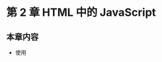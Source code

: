 # 第 2 章 HTML 中的 JavaScript

## 本章内容

- 使用<script>元素
- 行内脚本和外部脚本的比较
- 文档模式对 JavaScript 有什么影响
- 确保 JavaScript 不可用时的用户体验

## 2.1 \<script>元素

- \<script>元素是用来做什么的

  - 将 JavaScript 插入 HTML

- \<script>元素有哪些属性，每个属性用来做什么

  - async：可选
    - 用来表示立即开始下载脚本，但不能阻止其它页面动作
    - 只对外部文件有效

  - charset：可选

    - 用来指定代码字符集
    - 这个属性很少使用，因为大多数浏览器不在乎它的值

  - crossorigin：可选

    - 用来配置相关请求的 CORS（跨域资源共享）设置
    - 默认不使用 CORS
    - crossorigin="anonymous" 不用设置凭据标志
    - crossorigin="use-credentials" 要设置凭据标志

  - defer：可选

    - 用来表示脚本可以延迟到文档完全被解析和显示后再执行
    - 只对外部脚本文件有效

  - integrity：可选

    - 用来允许比对

      接收到的资源和integrity指定的签名，

      以验证子资源的完整性

    - 如果接收到的资源的签名与integrity指定的签名不匹配，

      则页面会报错，

      脚本不执行

    - integrity属性可以确保

      内容分发网络CDN不会提供恶意内容

      （CDN是一种网络内容服务体系，提供内容的分发和服务。）

  - language：废弃
    - 用来表示代码块中的脚本语言（JavaScript，JavaScript 1.2，VBScript）
    - 因为大多数浏览器会忽略language属性，所以不应该再使用

  - src：可选

    - 用来表示要执行的代码的外部文件

  - type：可选

    - 代替 language

    - 用来表示代码块中脚本语言的内容类型

    - 如果 type 的值是 module，则代码会被当成 ES6 模块

      只有此时

      代码中才能出现 import 和 export 关键字

- 使用\<script>的方式有哪几种？
  - 通过\<script>嵌入行内代码
  - 通过\<script>包含外部JavaScript文件

- 如何嵌入行内代码？

  - 把代码放在\<script>元素中

    ```
    <script>
    	function sayHi() {
    		console.log("Hi!")
    	}
    </script>
    ```

  - 在\<script>中的代码被解释完成前，页面会阻塞

    （页面的其余内容不会被加载，也不会被显示）

  - 代码中不能出现字符串“\</script>”

    - 下面的代码会导致浏览器报错

    ```
    <script>
    	function sayScript() {
    		console.log("</script>")
    	}
    </script>
    ```

    - 怎么在\<script>中使用字符串“\</script>”

      - 用转义字符”\“

        ```
        <script>
         function sayScript() {
         	console.log("\</script>")
         }
        </script>
        ```

- 如何包含外部JavaScript文件？

  - 使用 src 属性

    ```
    <script src="example.js"></script>
    ```

  - 在外部 JavaScript文件解释完成前，页面也会阻塞

    （页面的其余内容不会被加载，也不会被显示）

  - 在 XHTML 文档中，可以忽略结束标签

    - ```
      <script src="example.js" />
      ```

    - 以上语法不能用在 HTML 文档中，

      因为它是无效的，有些浏览器不能正常处理

  - 使用了 src 属性的\<script>元素

    不能包含其它 JS 代码

    - 如果两者都提供，

      浏览器只会下载并执行外部 JS 文件，

      忽略行内代码

  - \<script>可以包含来自外部域的 JS 文件

    - ```
      <script src="http://www.somewhere.com/afile.js"></script>
      ```

    - 浏览器在解析这个外部 JS 资源时，

      会向 src 属性指定的路径发送一个 GET 请求

      GET 请求不受浏览器同源策略的限制

      但返回并被执行的 JS 文件受限制

      GET 请求仍然受父页面 HTTP/HTTPS 协议的限制

    - 确保该域是自己所有的

      或者该域是一个可信的来源

      - \<script>标签的 integrity 属性用来防范恶意内容

        但这个属性不是所有浏览器都支持

- 浏览器会按照\<script>在页面中出现顺序依次解释

  前提是没有使用 defer 和 async 属性

  第二个\<script>元素的代码必须在

  第一个\<script>元素的代码解释完毕才能解释

### 2.1.1 标签位置

- 过去，\<script>都被放在\<head>内

  ```
  <!DOCTYPE html>
  <html>
  	<head>
  		<title>Example HTML Page</title>
  		<script src="example1.js"></script>
  		<script src="example2.js"></script>
  	</head>
  	<body>
  		<!-- 这里是页面内容 -->
  	</body>
  </html>
  ```

  - 这么做的目的是把外部的 CSS 和 JS 文件都集中到一起

  - 所有 JS 代码都下载、解析、解释完毕后

    才开始渲染页面

    （浏览器解析到\<body>时开始渲染）

    - 对于需要很多 JS 的页面，

      页面渲染明显延迟

      浏览器窗口完全空白时间过长

- 为防止浏览器窗口完全空白时间过长

  把所有的 JS 引用放在\<body>中的结尾

  ```
  <!DOCTYPE html>
  <html>
    <head>
      <title>Example HTML Page</title>
    </head>
    <body>
      <!-- 这里是页面内容 -->
      <script src="example1.js"></script>
      <script src="example2.js"></script>
    </body>
  </html>
  ```

  - 这样一来

    页面会在处理 JS 代码之前

    完全渲染页面

    感觉页面加载更快了

    因为浏览器空白页面的时间短了

### 2.1.2 推迟执行脚本

- 怎么推迟执行脚本

  - 添加 defer 属性

  - defer 属性表示立即下载，但延迟执行

    ```
    <!DOCTYPE html>
    <html>
      <head>
        <title>Example HTML Page</title>
        <script defer src="example1.js"></script>
        <script defer src="example2.js"></script>
      </head>
      <body>
        <!-- 这里是页面内容 -->
      </body>
    </html>
    ```

  - 例子中\<script>会在浏览器解析到\</html>后才会执行

  - HTML5 规范要求

    脚本按照出现顺序执行

    example1.js 在 expamle2.js 之前执行

    两者都在 DOMContentLoaded 事件之前执行

    - 但在实际当中

      推迟执行的脚本不一定按顺序执行

      因此最好只有一个推迟执行的脚本

- HTML5 中规定，defer 属性只对外部文件有效

  支持 HTML5 的浏览器

  会忽略行内脚本的 defer 属性

- 注意，对于 XHTML 文档，应写成 defer="defer"

### 2.1.3 异步执行的脚本

- 怎么使脚本异步执行？

  - 添加 async 属性

- async 和 defer 的共同点？

  - 都只适用于外部脚本
  - 都会立即下载

  ```
  <!DOCTYPE html>
  <html>
    <head>
      <title>Example HTML Page</title>
    </head>
    <body>
      <!-- 这里是页面内容 -->
      <script async src="example1.js"></script>
      <script async src="example2.js"></script>
    </body>
  </html>
  ```

- 例子中，example2 可能先于 example1 执行

- 添加 async 属性的脚本（异步脚本）

  不必等该脚本下载和执行完后再加载页面

  不必等该脚本下载和执行完后再加载其它脚本

  - 因此，异步脚本不能在加载期间修改 DOM
    - 不能使用 document.write

- 异步脚本保证在页面的 load 事件前执行

  但可能会在 DOMContentLoad 之前或之后执行

- 注意：对于 XHTML 文档，应该写成 async="async"

### 2.1.4 动态加载脚本

- 如何动态加载脚本？

  - 创建一个 script 元素

    并将 script 元素添加到 DOM 

  ```
  const script = document.createElement("script");
  script.src = "gibberish.js";
  document.head.appendChild(script);
  ```

- 动态加载的脚本，

  默认情况下是添加了 async 属性

  - 但不是所有浏览器都支持 async 属性

    所以要统一行为

    明确设置为同步加载

    ```
    const script = document.createElement("script");
    script.src = "gibberish.js";
    script.async = "false";
    document.head.appendChild(script);
    ```

- 动态加载的脚本

  对浏览器预加载器是不可见的（这影响性能）

  - 怎么让预加载器知道动态加载脚本的存在？

    - 可以在文档头部显示声明

    ```
    <link rel="preload" href="gibberish.js" />
    ```

### 2.1.5 XHTML 中的变化

- XHTML 是什么

  - 可拓展超文本标记语言XHTML是

    将 HTML 作为 XML 的应用重新包装的结果

    （Extensible HyperText Matkup Language）

- XHTML 与 HTML 的不同点是什么

  - 在 XHTML 中使用 JavaScript 

    必须有 type 属性

    并且 type 属性的值为 text/javascript

  - 在 HTML 中可以没有这个属性

- XHTML 已经退出历史舞台

## 2.2 行内代码与外部文件

- 为什么推荐使用外部文件？

  - 可维护性

    - 用一个目录保存所有 JS文件，更容易维护

  - 缓存

    - 浏览器会缓存所有外部链接的 JS文件

    - 如果两个页面用到同一个文件，

      则该文件只需下载一次

  - 适应未来

    - 外部 JS 文件的语法在 HTML 和 XHTML 中是一样

- 以什么形式向客户端送达脚本更具优势？

  - 以轻量、独立 JS 组件形式

  - 因为在 SPDY/HTTP2 中，预请求的消耗降低

    - 通过 SPDY/HTTP2 获取所有独立的 JS 组件

      与获取一个大 JS 文件的延迟差不多

  - 第一个页面

    ```
    <script src="mainA.js"></script>
    <script src="component1.js"></script>
    <script src="component2.js"></script>
    <script src="component3.js"></script>
    ```

  - 后续页面

    ```
    <script src="mainB.js"></script>
    <script src="component3.js"></script>
    <script src="component4.js"></script>
    <script src="component5.js"></script>
    ```

  - 在第一个页面请求时，

    浏览器取得一批 JS 文件，

    并将 JS 文件放在浏览器缓存中

  - 在第二个页面请求时，

    该页面依赖的某些 JS 组件已经在浏览器缓存中

## 2.3 文档模式

- 如何切换文档模式？
  - 使用 doctype
- 文档模式有哪几种？
  - 混杂模式
  - 标准模式
  - 准标准模式
- 混杂模式和标准模式的主要区别是什么？
  -  CSS 渲染的内容

- 准标准模式和标准模式的主要区别是什么？

  - 如何对待图片元素周围的空白

    （在表格中使用图片时最明显）

- 如何开启混杂模式？
  - 省略文档开头的 doctype

- 混杂模式的缺点？

  - 不同浏览器的差异大

- 如何开启标准模式？

  - ```
    <!-- HTML5 -->
    <!DOCTYPE html>
    ```

- 如何开启准标准模式？

  - 通过过渡性文档类型（Transitional）和框架集文档类型（Frameset）来触发

- 准标准模式和标准模式非常接近，很少需要区分

  本书所说的标准模式

  就是除混杂模式以外的模式

## 2.4 \<noscript>元素

- 什么情况下浏览器会显示\<noscript>中的内容？

  - 浏览器不支持脚本

  - 浏览器对脚本的支持被关闭

    - 上述任何一个条件满足

      浏览器会渲染\<noscript>的内容

      否则不会渲染

## 2.5 小结

- 如何包含外部 JS 文件？
  - 设置 src 属性为要包含文件的 URL
  - 文件可以和网页在同一个域，也可以在不同域

- \<script>元素的执行次序是怎样的？

  - 在不使用 defer 和 async 属性的前提下

    \<script>元素会按出现顺序解释

    \<script>中的代码按次序解释

- \<script>元素应该放在哪里？

  - 放到介于主内容之后及\</body>之前

  - 因为对于不推迟执行的脚本

    浏览器必须解释完脚本代码

    才能继续渲染页面的剩余部分

- 如何让脚本推迟到文档渲染完毕再执行？
  - 使用 defer 属性
  - 推迟的脚本按照出现顺序执行

- 如何让脚本异步加载？

  - 使用 async 属性

  - 异步脚本的特点？

    - 异步脚本不用等其它脚本，

      也不阻塞文档渲染

    - 异步脚本不一定按出现顺序执行

- \<noscript>元素是用来做什么的？

  - 用来指定在浏览器不支持脚本时显示的内容

  - 如果浏览器支持脚本，

    \<noscript>元素中的内容不会被渲染